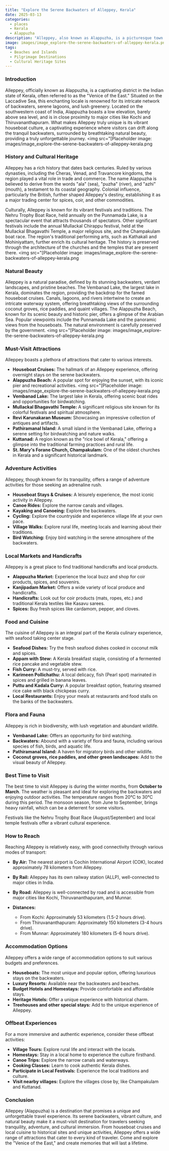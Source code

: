 ```yaml
---
title: "Explore the Serene Backwaters of Alleppey, Kerala"
date: 2025-03-13
categories:
  - places
  - Kerala
  - Alappuzha
description: "Alleppey, also known as Alappuzha, is a picturesque town in the Indian state of Kerala, famous for its serene backwaters and vibrant boat rides. It offers a unique experience with its network of canals and waterways, earning it the nickname 'Venice of the East'. The town is also home to the iconic Chinese Fishing Nets and serves as a gateway to the stunning Alappuzha River and Dam. Its rich cultural heritage and natural beauty make it a must-visit destination in Kerala."
image: images/image_explore-the-serene-backwaters-of-alleppey-kerala.png
tags: 
  - Beaches and Islands
  - Pilgrimage Destinations
  - Cultural Heritage Sites
---
```



### **Introduction**

Alleppey, officially known as Alappuzha, is a captivating district in the Indian state of Kerala, often referred to as the "Venice of the East." Situated on the Laccadive Sea, this enchanting locale is renowned for its intricate network of backwaters, serene lagoons, and lush greenery. Located on the southwestern coast of India, Alappuzha boasts a low elevation, barely above sea level, and is in close proximity to major cities like Kochi and Thiruvananthapuram. What makes Alleppey truly unique is its vibrant houseboat culture, a captivating experience where visitors can drift along the tranquil backwaters, surrounded by breathtaking natural beauty, providing a truly unforgettable journey. <img src="[Placeholder image: images/image_explore-the-serene-backwaters-of-alleppey-kerala.png

### **History and Cultural Heritage**

Alleppey has a rich history that dates back centuries. Ruled by various dynasties, including the Cheras, Venad, and Travancore kingdoms, the region played a vital role in trade and commerce. The name Alappuzha is believed to derive from the words "ala" (sea), "puzha" (river), and "azhi" (mouth), a testament to its coastal geography. Colonial influence, particularly the British, further shaped Alleppey's destiny, establishing it as a major trading center for spices, coir, and other commodities.

Culturally, Alleppey is known for its vibrant festivals and traditions. The Nehru Trophy Boat Race, held annually on the Punnamada Lake, is a spectacular event that attracts thousands of spectators. Other significant festivals include the annual Mullackal Chirappu festival, held at the Mullackal Bhagavathi Temple, a major religious site, and the Champakulam boat race. The region's traditional performing arts, such as Kathakali and Mohiniyattam, further enrich its cultural heritage. The history is preserved through the architecture of the churches and the temples that are present there. <img src="[Placeholder image: images/image_explore-the-serene-backwaters-of-alleppey-kerala.png

###  **Natural Beauty**

Alleppey is a natural paradise, defined by its stunning backwaters, verdant landscapes, and pristine beaches. The Vembanad Lake, the largest lake in Kerala, dominates the region, providing the backdrop for the famed houseboat cruises. Canals, lagoons, and rivers intertwine to create an intricate waterway system, offering breathtaking views of the surrounding coconut groves, rice paddies, and quaint villages. The Alappuzha Beach, known for its scenic beauty and historic pier, offers a glimpse of the Arabian Sea. Popular viewpoints include the Punnamada Lake and the panoramic views from the houseboats. The natural environment is carefully preserved by the government. <img src="[Placeholder image: images/image_explore-the-serene-backwaters-of-alleppey-kerala.png

### **Must-Visit Attractions**

Alleppey boasts a plethora of attractions that cater to various interests.

*   **Houseboat Cruises:** The hallmark of an Alleppey experience, offering overnight stays on the serene backwaters.
*   **Alappuzha Beach:** A popular spot for enjoying the sunset, with its iconic pier and recreational activities. <img src="[Placeholder image: images/image_explore-the-serene-backwaters-of-alleppey-kerala.png
*   **Vembanad Lake:** The largest lake in Kerala, offering scenic boat rides and opportunities for birdwatching.
*   **Mullackal Bhagavathi Temple:** A significant religious site known for its colorful festivals and spiritual atmosphere.
*   **Revi Karunakaran Museum:** Showcasing an impressive collection of antiques and artifacts.
*   **Pathiramanal Island:** A small island in the Vembanad Lake, offering a serene setting for birdwatching and nature walks.
*   **Kuttanad:** A region known as the "rice bowl of Kerala," offering a glimpse into the traditional farming practices and rural life.
*   **St. Mary's Forane Church, Champakulam:** One of the oldest churches in Kerala and a significant historical landmark.

### **Adventure Activities**

Alleppey, though known for its tranquility, offers a range of adventure activities for those seeking an adrenaline rush.

*   **Houseboat Stays & Cruises:** A leisurely experience, the most iconic activity in Alleppey.
*   **Canoe Rides:** Explore the narrow canals and villages.
*   **Kayaking and Canoeing:** Explore the backwaters.
*   **Cycling:** Explore the countryside and experience village life at your own pace.
*   **Village Walks:** Explore rural life, meeting locals and learning about their traditions.
*   **Bird Watching:** Enjoy bird watching in the serene atmosphere of the backwaters.

### **Local Markets and Handicrafts**

Alleppey is a great place to find traditional handicrafts and local products.

*   **Alappuzha Market:** Experience the local buzz and shop for coir products, spices, and souvenirs.
*   **Kanjipadam Market:** Offers a wide variety of local produce and handicrafts.
*   **Handicrafts:** Look out for coir products (mats, ropes, etc.) and traditional Kerala textiles like Kasavu sarees.
*   **Spices:** Buy fresh spices like cardamom, pepper, and cloves.

### **Food and Cuisine**

The cuisine of Alleppey is an integral part of the Kerala culinary experience, with seafood taking center stage.

*   **Seafood Dishes:** Try the fresh seafood dishes cooked in coconut milk and spices.
*   **Appam with Stew:** A Kerala breakfast staple, consisting of a fermented rice pancake and vegetable stew.
*   **Fish Curry:** A must-try, served with rice.
*   **Karimeen Pollichathu:** A local delicacy, fish (Pearl spot) marinated in spices and grilled in banana leaves.
*   **Puttu and Kadala Curry:** A popular breakfast option, featuring steamed rice cake with black chickpeas curry.
*   **Local Restaurants:** Enjoy your meals at restaurants and food stalls on the banks of the backwaters.

### **Flora and Fauna**

Alleppey is rich in biodiversity, with lush vegetation and abundant wildlife.

*   **Vembanad Lake:** Offers an opportunity for bird watching.
*   **Backwaters:** Abound with a variety of flora and fauna, including various species of fish, birds, and aquatic life.
*   **Pathiramanal Island:** A haven for migratory birds and other wildlife.
*   **Coconut groves, rice paddies, and other green landscapes:** Add to the visual beauty of Alleppey.

### **Best Time to Visit**

The best time to visit Alleppey is during the winter months, from **October to March**. The weather is pleasant and ideal for exploring the backwaters and enjoying outdoor activities. The temperature ranges from 20°C to 30°C during this period. The monsoon season, from June to September, brings heavy rainfall, which can be a deterrent for some visitors.

Festivals like the Nehru Trophy Boat Race (August/September) and local temple festivals offer a vibrant cultural experience.

### **How to Reach**

Reaching Alleppey is relatively easy, with good connectivity through various modes of transport:

*   **By Air:** The nearest airport is Cochin International Airport (COK), located approximately 78 kilometers from Alleppey.
*   **By Rail:** Alleppey has its own railway station (ALLP), well-connected to major cities in India.
*   **By Road:** Alleppey is well-connected by road and is accessible from major cities like Kochi, Thiruvananthapuram, and Munnar.
*   **Distances:**

    *   From Kochi: Approximately 53 kilometers (1.5-2 hours drive).
    *   From Thiruvananthapuram: Approximately 150 kilometers (3-4 hours drive).
    *   From Munnar: Approximately 180 kilometers (5-6 hours drive).

### **Accommodation Options**

Alleppey offers a wide range of accommodation options to suit various budgets and preferences.

*   **Houseboats:** The most unique and popular option, offering luxurious stays on the backwaters.
*   **Luxury Resorts:** Available near the backwaters and beaches.
*   **Budget Hotels and Homestays:** Provide comfortable and affordable stays.
*   **Heritage Hotels:** Offer a unique experience with historical charm.
*   **Treehouses and other special stays:** Add to the unique experience of Alleppey.

### **Offbeat Experiences**

For a more immersive and authentic experience, consider these offbeat activities:

*   **Village Tours:** Explore rural life and interact with the locals.
*   **Homestays:** Stay in a local home to experience the culture firsthand.
*   **Canoe Trips:** Explore the narrow canals and waterways.
*   **Cooking Classes:** Learn to cook authentic Kerala dishes.
*   **Participate in Local Festivals:** Experience the local traditions and culture.
*   **Visit nearby villages:** Explore the villages close by, like Champakulam and Kuttanad.

### **Conclusion**

Alleppey (Alappuzha) is a destination that promises a unique and unforgettable travel experience. Its serene backwaters, vibrant culture, and natural beauty make it a must-visit destination for travelers seeking tranquility, adventure, and cultural immersion. From houseboat cruises and local cuisine to historical sites and unique activities, Alleppey offers a wide range of attractions that cater to every kind of traveler. Come and explore the "Venice of the East," and create memories that will last a lifetime.


